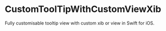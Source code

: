 # CustomToolTipWithCustomViewXib
Fully customisable tooltip view with custom xib or view in Swift for iOS.
